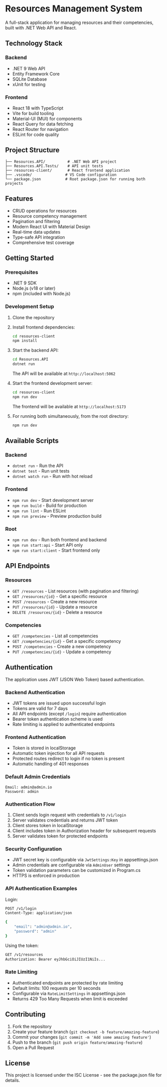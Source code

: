 # Resources Management System

A full-stack application for managing resources and their competencies, built with .NET Web API and React.

## Technology Stack

### Backend
- .NET 9 Web API
- Entity Framework Core
- SQLite Database
- xUnit for testing

### Frontend
- React 18 with TypeScript
- Vite for build tooling
- Material-UI (MUI) for components
- React Query for data fetching
- React Router for navigation
- ESLint for code quality

## Project Structure

```
├── Resources.API/          # .NET Web API project
├── Resources.API.Tests/    # API unit tests
├── resources-client/       # React frontend application
├── .vscode/               # VS Code configuration
└── package.json           # Root package.json for running both projects
```

## Features

- CRUD operations for resources
- Resource competency management
- Pagination and filtering
- Modern React UI with Material Design
- Real-time data updates
- Type-safe API integration
- Comprehensive test coverage

## Getting Started

### Prerequisites
- .NET 9 SDK
- Node.js (v18 or later)
- npm (included with Node.js)

### Development Setup

1. Clone the repository
2. Install frontend dependencies:
   ```bash
   cd resources-client
   npm install
   ```

3. Start the backend API:
   ```bash
   cd Resources.API
   dotnet run
   ```
   The API will be available at `http://localhost:5062`

4. Start the frontend development server:
   ```bash
   cd resources-client
   npm run dev
   ```
   The frontend will be available at `http://localhost:5173`

5. For running both simultaneously, from the root directory:
   ```bash
   npm run dev
   ```

## Available Scripts

### Backend
- `dotnet run` - Run the API
- `dotnet test` - Run unit tests
- `dotnet watch run` - Run with hot reload

### Frontend
- `npm run dev` - Start development server
- `npm run build` - Build for production
- `npm run lint` - Run ESLint
- `npm run preview` - Preview production build

### Root
- `npm run dev` - Run both frontend and backend
- `npm run start:api` - Start API only
- `npm run start:client` - Start frontend only

## API Endpoints

### Resources
- `GET /resources` - List resources (with pagination and filtering)
- `GET /resources/{id}` - Get a specific resource
- `POST /resources` - Create a new resource
- `PUT /resources/{id}` - Update a resource
- `DELETE /resources/{id}` - Delete a resource

### Competencies
- `GET /competencies` - List all competencies
- `GET /competencies/{id}` - Get a specific competency
- `POST /competencies` - Create a new competency
- `PUT /competencies/{id}` - Update a competency

## Authentication

The application uses JWT (JSON Web Token) based authentication.

### Backend Authentication
- JWT tokens are issued upon successful login
- Tokens are valid for 7 days
- All API endpoints (except `/login`) require authentication
- Bearer token authentication scheme is used
- Rate limiting is applied to authenticated endpoints

### Frontend Authentication
- Token is stored in localStorage
- Automatic token injection for all API requests
- Protected routes redirect to login if no token is present
- Automatic handling of 401 responses

### Default Admin Credentials
```
Email: admin@admin.io
Password: admin
```

### Authentication Flow
1. Client sends login request with credentials to `/v1/login`
2. Server validates credentials and returns JWT token
3. Client stores token in localStorage
4. Client includes token in Authorization header for subsequent requests
5. Server validates token for protected endpoints

### Security Configuration
- JWT secret key is configurable via `JwtSettings:Key` in appsettings.json
- Admin credentials are configurable via `AdminUser` settings
- Token validation parameters can be customized in Program.cs
- HTTPS is enforced in production

### API Authentication Examples

Login:
```bash
POST /v1/login
Content-Type: application/json

{
    "email": "admin@admin.io",
    "password": "admin"
}
```

Using the token:
```bash
GET /v1/resources
Authorization: Bearer eyJhbGciOiJIUzI1NiIs...
```

### Rate Limiting
- Authenticated endpoints are protected by rate limiting
- Default limits: 100 requests per 10 seconds
- Configurable via `RateLimitSettings` in appsettings.json
- Returns 429 Too Many Requests when limit is exceeded

## Contributing

1. Fork the repository
2. Create your feature branch (`git checkout -b feature/amazing-feature`)
3. Commit your changes (`git commit -m 'Add some amazing feature'`)
4. Push to the branch (`git push origin feature/amazing-feature`)
5. Open a Pull Request

## License

This project is licensed under the ISC License - see the package.json file for details. 